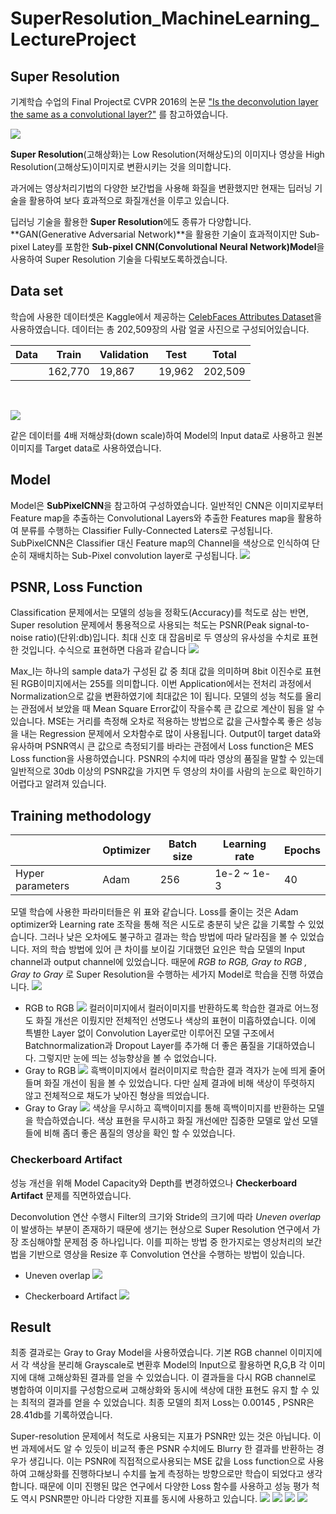 # SuperResolution_MachineLearning_LectureProject

## Super Resolution

기계학습 수업의 Final Project로 CVPR 2016의 논문 <a href=https://arxiv.org/ftp/arxiv/papers/1609/1609.07009.pdf target="_blank">"Is the deconvolution layer the same as a convolutional layer?"</a> 를 참고하였습니다.


![](https://images.velog.io/images/jyong0719/post/98f01dbc-6d9d-4664-ab92-61e430b5afdb/image.png)

**Super Resolution**(고해상화)는 Low Resolution(저해상도)의 이미지나 영상을 High Resolution(고해상도)이미지로 변환시키는 것을 의미합니다. 

과거에는 영상처리기법의 다양한 보간법을 사용해 화질을 변환했지만 현재는 딥러닝 기술을 활용하여 보다 효과적으로 화질개선을 이루고 있습니다.

딥러닝 기술을 활용한 **Super Resolution**에도 종류가 다양합니다. **GAN(Generative Adversarial Network)**을 활용한 기술이 효과적이지만 Sub-pixel Latey를 포함한 **Sub-pixel CNN(Convolutional Neural Network)Model**을 사용하여 Super Resolution 기술을 다뤄보도록하겠습니다.


## Data set
학습에 사용한 데이터셋은 Kaggle에서 제공하는 <a href=https://www.kaggle.com/jessicali9530/celeba-dataset target="_blank">CelebFaces Attributes Dataset</a>을 사용하였습니다. 데이터는 총 202,509장의 사람 얼굴 사진으로 구성되어있습니다.

|Data|Train|Validation|Test|Total|
|---|---|---|---|---|
| |162,770|19,867|19,962|202,509|
<br>

![](https://images.velog.io/images/jyong0719/post/1559477e-6f17-4c67-b954-0e8eab8fe8bc/image.png)

같은 데이터를 4배 저해상화(down scale)하여 Model의 Input data로 사용하고 원본 이미지를 Target data로 사용하였습니다. 

## Model
Model은 **SubPixelCNN**을 참고하여 구성하였습니다. 일반적인 CNN은 이미지로부터 Feature map을 추출하는 Convolutional Layers와 추출한 Features map을 활용하여 분류를 수행하는 Classifier Fully-Connected Laters로 구성됩니다. SubPixelCNN은 Classifier 대신 Feature map의 Channel을 색상으로 인식하여 단순히 재배치하는 Sub-Pixel convolution layer로 구성됩니다. 
![](https://images.velog.io/images/jyong0719/post/813b20d5-4610-46bd-90d3-aa2d4c5be503/image.png)

## PSNR, Loss Function

Classification 문제에서는 모델의 성능을 정확도(Accuracy)를 척도로 삼는 반면, Super resolution 문제에서 통용적으로 사용되는 척도는 PSNR(Peak signal-to-noise ratio)(단위:db)입니다. 최대 신호 대 잡음비로 두 영상의 유사성을 수치로 표현한 것입니다. 수식으로 표현하면 다음과 같습니다
![](https://images.velog.io/images/jyong0719/post/c8e2f7bc-045d-40c7-a1f5-1aa448f179e1/image.png)

Max_I는 하나의 sample data가 구성된 값 중 최대 값을 의미하며 8bit 이진수로 표현된 RGB이미지에서는 255를 의미합니다. 이번 Application에서는 전처리 과정에서 Normalization으로 값을 변환하였기에 최대값은 1이 됩니다. 모델의 성능 척도를 올리는 관점에서 보았을 때 Mean Square Error값이 작을수록 큰 값으로 계산이 됨을 알 수 있습니다. MSE는 거리를 측정해 오차로 적용하는 방법으로 값을 근사할수록 좋은 성능을 내는 Regression 문제에서 오차함수로 많이 사용됩니다. 
Output이 target data와 유사하며 PSNR역시 큰 값으로 측정되기를 바라는 관점에서 Loss function은 MES Loss function을 사용하였습니다. PSNR의 수치에 따라 영상의 품질을 말할 수 있는데 일반적으로 30db 이상의 PSNR값을 가지면 두 영상의 차이를 사람의 눈으로 확인하기 어렵다고 알려져 있습니다.

## Training methodology

||Optimizer|Batch size|Learning rate|Epochs|
|---|---|---|---|---|
|Hyper parameters |Adam|256|1e-2 ~ 1e-3|40|

모델 학습에 사용한 파라미터들은 위 표와 같습니다. Loss를 줄이는 것은 Adam optimizer와 Learning rate 조작을 통해 적은 시도로 충분히 낮은 값을 기록할 수 있었습니다. 그러나 낮은 오차에도 불구하고 결과는 학습 방법에 따라 달라짐을 볼 수 있었습니다. 저의 학습 방법에 있어 큰 차이를 보이길 기대했던 요인은 학습 모델의 Input channel과 output channel에 있었습니다. 때문에 *RGB to RGB, Gray  to RGB , Gray to Gray* 로 Super Resolution을 수행하는 세가지 Model로 학습을 진행 하였습니다.
![](https://images.velog.io/images/jyong0719/post/0ab2287a-748c-4aff-8a37-c46ffc5b6756/image.png)

* RGB to RGB
![](https://images.velog.io/images/jyong0719/post/19b7b8de-ef37-4d16-8b1b-da49c82842be/image.png)
컬러이미지에서 컬러이미지를 반환하도록 학습한 결과로 어느정도 화질 개선은 이뤘지만 전체적인 선명도나 색상의 표현이 미흡하였습니다. 이에 특별한 Layer 없이 Convolution Layer로만 이루어진 모델 구조에서 Batchnormalization과 Dropout Layer를 추가해 더 좋은 품질을 기대하였습니다. 그렇지만 눈에 띄는 성능향상을 볼 수 없었습니다.
* Gray to RGB
![](https://images.velog.io/images/jyong0719/post/d1fed557-c248-4679-b627-de18ad41ac6b/image.png)
흑백이미지에서 컬러이미지로 학습한 결과 격자가 눈에 띄게 줄어들며 화질 개선이 됨을 볼 수 있었습니다. 다만 실제 결과에 비해 색상이 뚜렷하지 않고 전체적으로 채도가 낮아진 형상을 띄었습니다.
* Gray to Gray
![](https://images.velog.io/images/jyong0719/post/a6bacd11-c88f-4b9b-947c-95bc4598528e/image.png)
색상을 무시하고 흑백이미지를 통해 흑백이미지를 반환하는 모델을 학습하였습니다. 색상 표현을 무시하고 화질 개선에만 집중한 모델로 앞선 모델들에 비해 좀더 좋은 품질의 영상을 확인 할 수 있었습니다.

### Checkerboard Artifact
성능 개선을 위해 Model Capacity와 Depth를 변경하였으나 **Checkerboard Artifact** 문제를 직면하였습니다.

Deconvolution 연산 수행시 Filter의 크기와 Stride의 크기에 따라 *Uneven overlap* 이 발생하는 부분이 존재하기 때문에 생기는 현상으로 Super Resolution 연구에서 가장 조심해야할 문제점 중 하나입니다. 이를 피하는 방법 중 한가지로는 영상처리의 보간법을 기반으로 영상을 Resize 후 Convolution 연산을 수행하는 방법이 있습니다.
* Uneven overlap
![](https://images.velog.io/images/jyong0719/post/6768744c-0dbb-416f-8d30-48048d7e3732/image.png)

* Checkerboard Artifact
![](https://images.velog.io/images/jyong0719/post/4027a253-3a98-4ab9-ac63-eea8667142bd/image.png)


## Result

최종 결과로는 Gray to Gray Model을 사용하였습니다. 기본 RGB channel 이미지에서 각 색상을 분리해 Grayscale로 변환후 Model의 Input으로 활용하면 R,G,B 각 이미지에 대해 고해상화된 결과를 얻을 수 있었습니다. 이 결과들을 다시 RGB channel로 병합하여 이미지를 구성함으로써 고해상화와 동시에 색상에 대한 표현도 유지 할 수 있는 최적의 결과를 얻을 수 있었습니다.  최종 모델의 최저 Loss는 0.00145 , PSNR은 28.41db를 기록하였습니다. 

Super-resolution 문제에서 척도로 사용되는 지표가 PSNR만 있는 것은 아닙니다. 이번 과제에서도 알 수 있듯이 비교적 좋은 PSNR 수치에도 Blurry 한 결과를 반환하는 경우가 생깁니다. 이는 PSNR에 직접적으로사용되는 MSE 값을  Loss function으로 사용하여 고해상화를 진행하다보니 수치를 높게 측정하는 방향으로만 학습이 되었다고 생각합니다. 때문에 이미 진행된 많은 연구에서 다양한 Loss 함수를 사용하고 성능 평가 척도 역시 PSNR뿐만 아니라 다양한 지표를 동시에 사용하고 있습니다.
![](https://images.velog.io/images/jyong0719/post/74135881-648a-4cad-b0ee-3a8cba29bff8/image.png)
![](https://images.velog.io/images/jyong0719/post/821f44d8-e2f8-43c8-8f84-6ed794e0b3ab/image.png)
![](https://images.velog.io/images/jyong0719/post/620d5e82-239c-4e4b-8d70-ce78f34b0227/image.png)
![](https://images.velog.io/images/jyong0719/post/5f5f659d-05f3-412a-8ffb-4966446214bf/image.png)
